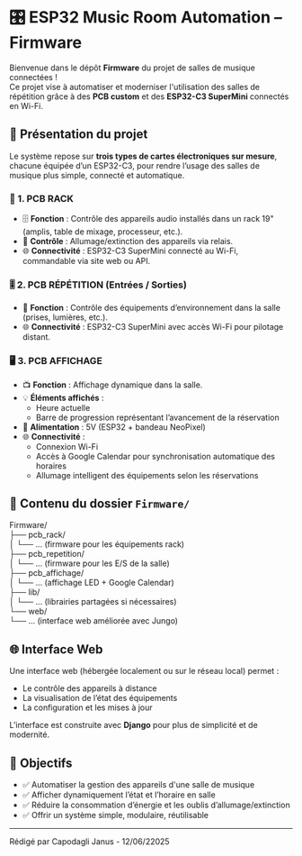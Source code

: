 # 🎛️ ESP32 Music Room Automation – Firmware

Bienvenue dans le dépôt **Firmware** du projet de salles de musique connectées !  
Ce projet vise à automatiser et moderniser l'utilisation des salles de répétition grâce à des **PCB custom** et des **ESP32-C3 SuperMini** connectés en Wi-Fi.

## 🔧 Présentation du projet

Le système repose sur **trois types de cartes électroniques sur mesure**, chacune équipée d’un ESP32-C3, pour rendre l’usage des salles de musique plus simple, connecté et automatique.

### 🧠 1. PCB RACK

- 🗄️ **Fonction** : Contrôle des appareils audio installés dans un rack 19" (amplis, table de mixage, processeur, etc.).
- 🔌 **Contrôle** : Allumage/extinction des appareils via relais.
- 🌐 **Connectivité** : ESP32-C3 SuperMini connecté au Wi-Fi, commandable via site web ou API.

### 🎚️ 2. PCB RÉPÉTITION (Entrées / Sorties)

- 🚪 **Fonction** : Contrôle des équipements d’environnement dans la salle (prises, lumières, etc.).
- 🌐 **Connectivité** : ESP32-C3 SuperMini avec accès Wi-Fi pour pilotage distant.

### 🖥️ 3. PCB AFFICHAGE

- 📺 **Fonction** : Affichage dynamique dans la salle.
- 💡 **Éléments affichés** :
  - Heure actuelle
  - Barre de progression représentant l’avancement de la réservation
- 🔌 **Alimentation** : 5V (ESP32 + bandeau NeoPixel)
- 🌐 **Connectivité** :
  - Connexion Wi-Fi
  - Accès à Google Calendar pour synchronisation automatique des horaires
  - Allumage intelligent des équipements selon les réservations

## 📁 Contenu du dossier `Firmware/`

Firmware/  
├── pcb_rack/  
│   └── … (firmware pour les équipements rack)  
├── pcb_repetition/  
│   └── … (firmware pour les E/S de la salle)  
├── pcb_affichage/  
│   └── … (affichage LED + Google Calendar)  
├── lib/  
│   └── … (librairies partagées si nécessaires)  
└── web/  
    └── … (interface web améliorée avec Jungo)  


## 🌐 Interface Web

Une interface web (hébergée localement ou sur le réseau local) permet :  
- Le contrôle des appareils à distance  
- La visualisation de l’état des équipements  
- La configuration et les mises à jour  

L’interface est construite avec **Django** pour plus de simplicité et de modernité.



## 🎯 Objectifs

- ✅ Automatiser la gestion des appareils d'une salle de musique  
- ✅ Afficher dynamiquement l’état et l’horaire en salle  
- ✅ Réduire la consommation d’énergie et les oublis d’allumage/extinction  
- ✅ Offrir un système simple, modulaire, réutilisable  



---
Rédigé par Capodagli Janus - 12/06/22025

